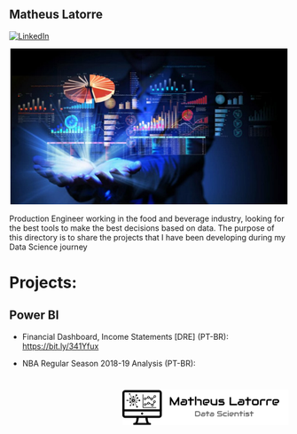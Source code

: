 ## Matheus Latorre

[![LinkedIn](https://img.shields.io/badge/LinkedIn-blue?style=flat&logo=linkedin&labelColor=blue)](https://www.linkedin.com/in/matheus-latorre-b4340112a/)


<p align="center">
  <img src = "DS.jpeg" width=500>
</p>


Production Engineer working in the food and beverage industry, looking for the best tools to make the best decisions based on data. The purpose of this directory is to share the projects that I have been developing during my Data Science journey


# Projects:

## Power BI


* Financial Dashboard, Income Statements [DRE] (PT-BR): https://bit.ly/341Yfux

* NBA Regular Season 2018-19 Analysis (PT-BR):





#


<img align="right" img src =  "Logo 1 - Preto.png" width= 300>


